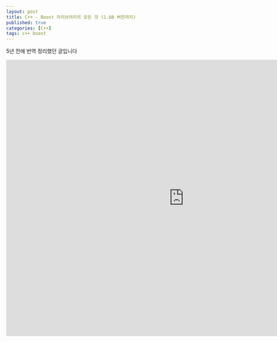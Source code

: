 ```yaml
---
layout: post
title: C++ - Boost 라이브러리의 모든 것 (1.60 버전까지)
published: true
categories: [C++]
tags: c++ boost
---
```

5년 전에 번역 정리했던 글입니다  
<iframe src="https://docs.google.com/presentation/d/e/2PACX-1vR6dEFUwNjbDp5d_H8QLSzRdjF0lIFBvru0sQJ5PtAigi6LE3BAX_z_l8Y6V7IkKA/embed?start=false&loop=false&delayms=3000" frameborder="0" width="960" height="749" allowfullscreen="true" mozallowfullscreen="true" webkitallowfullscreen="true"></iframe>  
  